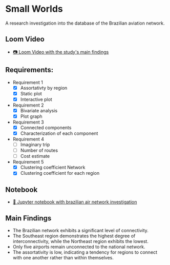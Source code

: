 
# Small Worlds

A research investigation into the database of the Brazilian aviation network.

## Loom Video
- [:camera: Loom Video with the study's main findings]()

## Requirements:
* Requirement 1
    - [x] Assortativty by region
    - [x] Static plot
    - [x] Interactive plot
* Requirement 2
    - [x] Bivariate analysis
    - [x] Plot graph
* Requirement 3
    - [x] Connected components
    - [x] Characterization of each component
* Requirement 4
    - [ ] Imaginary trip
    - [ ] Number of routes
    - [ ] Cost estimate
* Requirement 5
    - [x] Clustering coefficient Network
    - [x] Clustering coefficient for each region

## Notebook 
- [:file_folder: Jupyter notebook with brazilian air network investigation](./Project_U2P1.ipynb)

## Main Findings
- The Brazilian network exhibits a significant level of connectivity.
- The Southeast region demonstrates the highest degree of interconnectivity, while the Northeast region exhibits the lowest.
- Only five airports remain unconnected to the national network.
- The assortativity is low, indicating a tendency for regions to connect with one another rather than within themselves.


